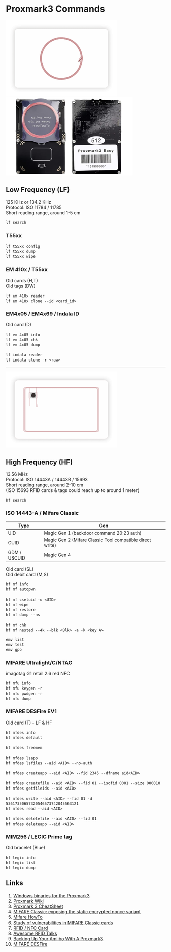 # Proxmark3 Commands
<img src="img/RFID-Card-3-e1587108734574.png" width="350"> <img src="img/pm3easy.png" width="400">

## Low Frequency (LF)
125 KHz or 134.2 KHz   
Protocol: ISO 11784 / 11785   
Short reading range, around 1-5 cm   
   
```
lf search
```

### T55xx
```
lf t55xx config
lf t55xx dump
lf t55xx wipe
```

### EM 410x / T55xx
Old cards (H,T)   
Old tags (DW) 
```
lf em 410x reader
lf em 410x clone --id <card_id>
```

### EM4x05 / EM4x69 / Indala ID
Old card (D)
```
lf em 4x05 info
lf em 4x05 chk
lf em 4x05 dump

lf indala reader
lf indala clone -r <raw>
```

---
   
<img src="img/RFID-Card-4-e1587108920704.png" width="350">

## High  Frequency (HF)
13.56 MHz   
Protocol: ISO 14443A / 14443B / 15693   
Short reading range, around 2-10 cm   
(ISO 15693 RFID cards & tags could reach up to around 1 meter)   

```
hf search
```

### ISO 14443-A / Mifare Classic
| Type | Gen |
|---|---|
| UID | Magic Gen 1 (backdoor command 20:23 auth) |
| CUID | Magic Gen 2 (Mifare Classic Tool compatible direct write) |
| GDM / USCUID | Magic Gen 4 |

Old card (SL)   
Old debit card (M,S)
```
hf mf info
hf mf autopwn

hf mf csetuid -u <UID>
hf mf wipe
hf mf restore
hf mf dump --ns

hf mf chk
hf mf nested --4k --blk <Blk> -a -k <key A>
```
```
emv list
emv test
emv gpo
```

### MIFARE Ultralight/C/NTAG
imagotag G1 retail 2.6 red NFC
```
hf mfu info
hf mfu keygen -r
hf mfu pwdgen -r
hf mfu dump
```

### MIFARE DESFire EV1
Old card (T) - LF & HF
```
hf mfdes info
hf mfdes default

hf mfdes freemem

hf mfdes lsapp
hf mfdes lsfiles --aid <AID> --no-auth

hf mfdes createapp --aid <AID> --fid 2345 --dfname aid<AID>

hf mfdes createfile --aid <AID> --fid 01 --isofid 0001 --size 000010
hf mfdes getfileids --aid <AID>

hf mfdes write --aid <AID> --fid 01 -d 53617350657320546573742045563121
hf mfdes read --aid <AID>

hf mfdes deletefile --aid <AID> --fid 01
hf mfdes deleteapp --aid <AID>
```

### MIM256 / LEGIC Prime tag
Old bracelet (Blue)
```
hf legic info
hf legic list
hf legic dump
```

## Links
1. [Windows binaries for the Proxmark3](https://www.proxmarkbuilds.org/)
2. [Proxmark Wiki](https://github.com/Proxmark/proxmark3/wiki)
3. [Proxmark 3 CheatSheet](https://tagbase.ksec.co.uk/resources/proxmark3-cheatsheet/)
4. [MIFARE Classic: exposing the static encrypted nonce variant](https://eprint.iacr.org/2024/1275.pdf)
5. [Mifare HowTo](https://github.com/Proxmark/proxmark3/wiki/Mifare-HowTo)
6. [Study of vulnerabilities in MIFARE Classic cards](https://www.sidechannel.blog/en/mifare-classic-2/)
7. [RFID / NFC Card](https://nexqo.com/portfolio-items/rfid-nfc-card/)
8. [Awesome RFID Talks](https://github.com/doegox/awesome-rfid-talks)
9. [Backing Up Your Amiibo With A Proxmark3](https://farewell-ladmin.com/backing-up-your-amiibo-with-a-proxmark3/)
10. [MIFARE DESFire](https://github.com/RfidResearchGroup/proxmark3/blob/master/doc/desfire.md)
